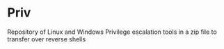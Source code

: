 # Priv
Repository of Linux and Windows Privilege escalation tools in a zip file to transfer over reverse shells
